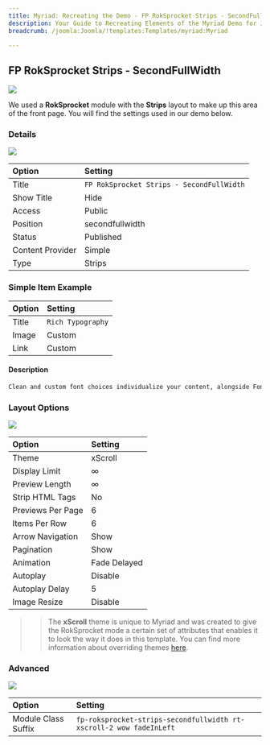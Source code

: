 ```yaml
---
title: Myriad: Recreating the Demo - FP RokSprocket Strips - SecondFullWidth
description: Your Guide to Recreating Elements of the Myriad Demo for Joomla
breadcrumb: /joomla:Joomla/!templates:Templates/myriad:Myriad

---
```


FP RokSprocket Strips - SecondFullWidth
-----

![][demo]

We used a **RokSprocket** module with the **Strips** layout to make up this area of the front page. You will find the settings used in our demo below.

### Details

![][demo2]

|      Option      |                  Setting                  |
| :--------------- | :---------------------------------------- |
| Title            | `FP RokSprocket Strips - SecondFullWidth` |
| Show Title       | Hide                                      |
| Access           | Public                                    |
| Position         | secondfullwidth                           |
| Status           | Published                                 |
| Content Provider | Simple                                    |
| Type             | Strips                                    |

### Simple Item Example

| Option |      Setting      |
| :----- | :---------------- |
| Title  | `Rich Typography` |
| Image  | Custom            |
| Link   | Custom            |

#### Description

~~~ .html
Clean and custom font choices individualize your content, alongside FontAwesome's catalogue of icons.
~~~

### Layout Options

![][demo3]

|       Option      |   Setting    |
| :---------------- | :----------- |
| Theme             | xScroll      |
| Display Limit     | ∞            |
| Preview Length    | ∞            |
| Strip HTML Tags   | No           |
| Previews Per Page | 6            |
| Items Per Row     | 6            |
| Arrow Navigation  | Show         |
| Pagination        | Show         |
| Animation         | Fade Delayed |
| Autoplay          | Disable      |
| Autoplay Delay    | 5            |
| Image Resize      | Disable      |

>> The **xScroll** theme is unique to Myriad and was created to give the RokSprocket mode a certain set of attributes that enables it to look the way it does in this template. You can find more information about overriding themes [here](../../extensions/roksprocket/layout_modes.md#custom-layout-theme-overrides).

### Advanced

![][demo4]

|        Option       |                               Setting                               |
| :------------------ | :------------------------------------------------------------------ |
| Module Class Suffix | `fp-roksprocket-strips-secondfullwidth rt-xscroll-2 wow fadeInLeft` |

[demo]: assets/demo_8.jpeg
[demo2]: assets/demo_7a.jpeg
[demo3]: assets/demo_7b.jpeg
[demo4]: assets/demo_7c.jpeg
